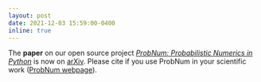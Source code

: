 ```yaml
---
layout: post
date: 2021-12-03 15:59:00-0400
inline: true
---
```


The **paper** on our open source project [*ProbNum: Probabilistic Numerics in Python*](https://arxiv.org/abs/2112.02100) 
is now on [arXiv](https://arxiv.org/abs/2112.02100). 
Please cite if you use ProbNum in your scientific work ([ProbNum webpage](http://www.probnum.org)).